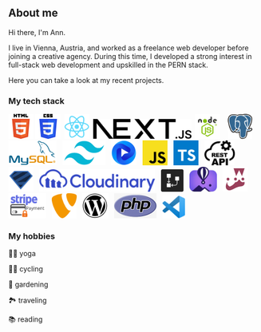## About me

Hi there, I'm Ann.

I live in Vienna, Austria, and worked as a freelance web developer before joining a creative agency.
During this time, I developed a strong interest in full-stack web development and upskilled in the PERN stack.

Here you can take a look at my recent projects.

### My tech stack

<img src="html5.png" height="50" title="HTML5"/> <img src="CSS3.png" height="50" title="CSS3"/> &nbsp;<img src="react.png" title="React" height="50"/> &nbsp;<img src="nextjs-13.png" height="40" title="NEXT.JS"/> &nbsp;<img src="nodejs.png" height="50" title="node.js"/>&nbsp; &nbsp;&nbsp;<img src="postgresql.png" height="50" title="PostgreSQL"/> &nbsp;&nbsp;<img src="MySQL.jpg" height="50" title="MySQL"/>&nbsp;&nbsp; <img src="tailwind.jpg" height="50" title="Tailwind CSS"/> &nbsp;&nbsp;<img src="flowbite.jpg" height="50" title="Flowbite"/> &nbsp;&nbsp;<img src="js.png" height="50" title="JavaScript"/>&nbsp;&nbsp; <img src="typescript.png" height="50" title="TypeScript"/> &nbsp;&nbsp;<img src="restAPI.png" height="50" title="REST API"/>&nbsp;&nbsp; <img src="zod.png" height="50" title="Zod"/>&nbsp;&nbsp; <img src="cloudinary.jpg" height="45" title="Cloudinary"/>&nbsp;&nbsp; <img src="drawSQL.jpg" height="45" title="drawSQL"/> &nbsp;&nbsp;<img src="flyio.jpg" height="50" title="Fly.io"/>&nbsp;&nbsp; <img src="jest.png" height="50" title="Jest"/> &nbsp;&nbsp;<img src="Stripe.jpg" height="50" title="stripe"/>&nbsp;&nbsp; <img src="typo3.png" height="50" title="TYPO3"/> &nbsp;&nbsp;<img src="WordPress.jpg" height="50" title="WordPress"/>&nbsp;&nbsp; <img src="php.jpg" height="50" title="PHP"/>&nbsp;&nbsp;&nbsp;<img src="VS.png" height="45" title="Visual Studio Code"/>

### My hobbies

🧘‍♀️ yoga

🚵‍♀️ cycling

🌹 gardening

🏞 traveling

📚 reading
